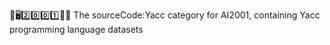 🧠️🖥️2️⃣️0️⃣️0️⃣️1️⃣️💾️📜️ The sourceCode:Yacc category for AI2001, containing Yacc programming language datasets
